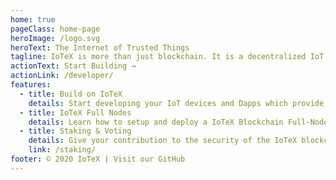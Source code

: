```yaml
---
home: true
pageClass: home-page
heroImage: /logo.svg
heroText: The Internet of Trusted Things
tagline: IoTeX is more than just blockchain. It is a decentralized IoT platform that combines blockchain, secure hardware, and data services components.
actionText: Start Building →
actionLink: /developer/
features:
  - title: Build on IoTeX
    details: Start developing your IoT devices and Dapps which provide privacy, security and [add something more relevant here]
  - title: IoTeX Full Nodes
    details: Learn how to setup and deploy a IoTeX Blockchain Full-Node and join the pool of Delegates.
  - title: Staking & Voting
    details: Give your contribution to the security of the IoTeX blockchain by voting for a delegate and earn staking rewards.
    link: /staking/
footer: © 2020 IoTeX | Visit our GitHub
---
```

